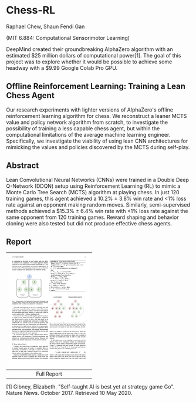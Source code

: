 # Chess-RL
Raphael Chew, Shaun Fendi Gan

(MIT 6.884: Computational Sensorimotor Learning)

DeepMind created their groundbreaking AlphaZero algorithm with an estimated $25 million dollars of computational power[1]. The goal of this project was to explore whether it would be possible to achieve some headway with a $9.99 Google Colab Pro GPU. 

## Offline Reinforcement Learning: Training a Lean Chess Agent

Our research experiments with lighter versions of AlphaZero's offline reinforcement learning algorithm for chess. We reconstruct a leaner MCTS value and policy network algorithm from scratch, to investigate the possibility of training a less capable chess agent, but within the computational limitations of the average machine learning engineer. Specifically, we investigate the viability of using lean CNN architectures for mimicking the values and policies discovered by the MCTS during self-play. 

## Abstract
Lean Convolutional Neural Networks (CNNs) were trained in a Double Deep Q-Network (DDQN) setup using Reinforcement Learning (RL) to mimic a Monte Carlo Tree Search (MCTS) algorithm at playing chess. In just 120 training games, this agent achieved a 10.2% ± 3.8% win rate and <1\% loss rate against an opponent making random moves. Similarly, semi-supervised methods achieved a $15.3% ± 6.4% win rate with <1% loss rate against the same opponent from 120 training games. Reward shaping and behavior cloning were also tested but did not produce effective chess agents. 

## Report
|<a href="https://github.com/shaunfg/parallel-node-search/blob/main/Final_Report.pdf"><img src="https://github.com/shaunfg/parallel-node-search/blob/main/tree-thumbnail.png" alt="Illustration" width="220px"/></a>|
|:--:|
|Full Report|



[1] Gibney, Elizabeth. "Self-taught AI is best yet at strategy game Go". Nature News. October 2017. Retrieved 10 May 2020.
